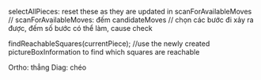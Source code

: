 selectAllPieces: reset these as they are updated in scanForAvailableMoves // scanForAvailableMoves: đếm candidateMoves // chọn các bước đi xảy ra được, đếm số bước có thể làm, cause check

findReachableSquares(currentPiece); //use the newly created pictureBoxInformation to find which squares are reachable

Ortho: thẳng Diag: chéo